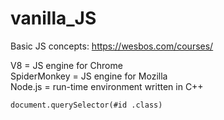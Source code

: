 # vanilla_JS
Basic JS concepts: https://wesbos.com/courses/


 V8 =  JS engine for Chrome  
 SpiderMonkey = JS engine for Mozilla  
 Node.js = run-time environment written in C++


`document.querySelector(#id .class)`
